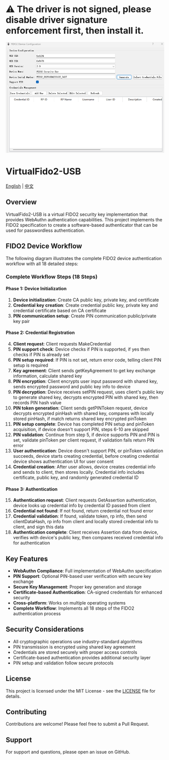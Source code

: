 # ⚠️ The driver is not signed, please disable driver signature enforcement first, then install it.

![FIDO2 Workflow Diagram](demo.png "FIDO2 Device Workflow")


# VirtualFido2-USB

[English](README.md) | [中文](README.zh-CN.md)

## Overview

VirtualFido2-USB is a virtual FIDO2 security key implementation that provides WebAuthn authentication capabilities. This project implements the FIDO2 specification to create a software-based authenticator that can be used for passwordless authentication.

## FIDO2 Device Workflow

The following diagram illustrates the complete FIDO2 device authentication workflow with all 18 detailed steps:

### Complete Workflow Steps (18 Steps)

#### Phase 1: Device Initialization
1. **Device initialization**: Create CA public key, private key, and certificate
2. **Credential key creation**: Create credential public key, private key and credential certificate based on CA certificate
3. **PIN communication setup**: Create PIN communication public/private key pair

#### Phase 2: Credential Registration
4. **Client request**: Client requests MakeCredential
5. **PIN support check**: Device checks if PIN is supported, if yes then checks if PIN is already set
6. **PIN setup required**: If PIN is not set, return error code, telling client PIN setup is required
7. **Key agreement**: Client sends getKeyAgreement to get key exchange information, calculate shared key
8. **PIN encryption**: Client encrypts user input password with shared key, sends encrypted password and public key info to device
9. **PIN decryption**: Device receives setPIN request, uses client's public key to generate shared key, decrypts encrypted PIN with shared key, then records PIN hash value
10. **PIN token generation**: Client sends getPINToken request, device decrypts encrypted pinHash with shared key, compares with locally stored pinHash, if match returns shared key encrypted pinToken
11. **PIN setup complete**: Device has completed PIN setup and pinToken acquisition, if device doesn't support PIN, steps 6-10 are skipped
12. **PIN validation**: Continue from step 5, if device supports PIN and PIN is set, validate pinToken per client request, if validation fails return PIN error
13. **User authentication**: Device doesn't support PIN, or pinToken validation succeeds, device starts creating credential, before creating credential device shows authentication UI for user consent
14. **Credential creation**: After user allows, device creates credential info and sends to client, then stores locally. Credential info includes certificate, public key, and randomly generated credential ID

#### Phase 3: Authentication
15. **Authentication request**: Client requests GetAssertion authentication, device looks up credential info by credential ID passed from client
16. **Credential not found**: If not found, return credential not found error
17. **Credential validation**: If found, validate token, rp info, then send clientDataHash, rp info from client and locally stored credential info to client, and sign this data
18. **Authentication complete**: Client receives Assertion data from device, verifies with device's public key, then compares received credential info for authentication

## Key Features

- **WebAuthn Compliance**: Full implementation of WebAuthn specification
- **PIN Support**: Optional PIN-based user verification with secure key exchange
- **Secure Key Management**: Proper key generation and storage
- **Certificate-based Authentication**: CA-signed credentials for enhanced security
- **Cross-platform**: Works on multiple operating systems
- **Complete Workflow**: Implements all 18 steps of the FIDO2 authentication process

## Security Considerations

- All cryptographic operations use industry-standard algorithms
- PIN transmission is encrypted using shared key agreement
- Credentials are stored securely with proper access controls
- Certificate-based authentication provides additional security layer
- PIN setup and validation follow secure protocols

## License

This project is licensed under the MIT License - see the [LICENSE](LICENSE) file for details.

## Contributing

Contributions are welcome! Please feel free to submit a Pull Request.

## Support

For support and questions, please open an issue on GitHub.
